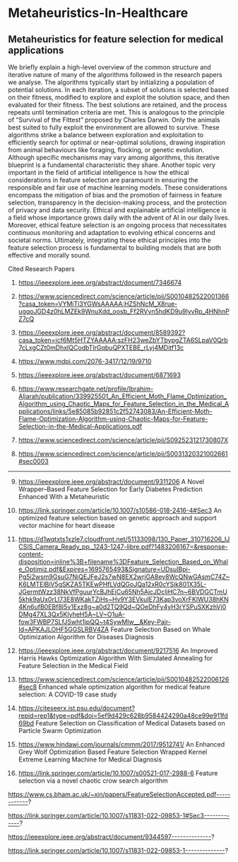 # Metaheuristics-In-Healthcare
## Metaheuristics for feature selection for medical applications

We briefly explain a high-level overview of the common structure and iterative nature of many
of the algorithms followed in the research papers we analyse.
The algorithms typically start by initializing a population of potential solutions. In each
iteration, a subset of solutions is selected based on their fitness, modified to explore and exploit
the solution space, and then evaluated for their fitness.
The best solutions are retained, and the process repeats until termination criteria are met. This
is analogous to the principle of “Survival of the Fittest” proposed by Charles Darwin. Only the
animals best suited to fully exploit the environment are allowed to survive.
These algorithms strike a balance between exploration and exploitation to efficiently search for
optimal or near-optimal solutions, drawing inspiration from animal behaviours like foraging,
flocking, or genetic evolution.
Although specific mechanisms may vary among algorithms, this iterative blueprint is a
fundamental characteristic they share.
Another topic very important in the field of artificial intelligence is how the ethical
considerations in feature selection are paramount in ensuring the responsible and fair use of
machine learning models. These considerations encompass the mitigation of bias and the
promotion of fairness in feature selection, transparency in the decision-making process, and
the protection of privacy and data security.
Ethical and explainable artificial intelligence is a field whose importance grows daily with the
advent of AI in our daily lives.
Moreover, ethical feature selection is an ongoing process that necessitates continuous
monitoring and adaptation to evolving ethical concerns and societal norms. Ultimately,
integrating these ethical principles into the feature selection process is fundamental to building
models that are both effective and morally sound.

Cited Research Papers

1. https://ieeexplore.ieee.org/abstract/document/7346674

2. https://www.sciencedirect.com/science/article/pii/S0010482522001366?casa_token=VYMiTi3YGWsAAAAA:HZShNcM_X8rue-ugqoJGD4z0hLMZEk9WnuXdd_oosb_Ff2RVyn5hdKD9u9lyvRp_4HNhnPZ7cQ

3. https://ieeexplore.ieee.org/abstract/document/8589392?casa_token=icf6Mt5HTZYAAAAA:szFH23weZbYTbypgZTA6SLpaV0Qrb7cLxgCZt0mDhxIQCodbTIrGqbuQPXTEBE_rLyj4MDitf13c

4. https://www.mdpi.com/2076-3417/12/19/9710

5. https://ieeexplore.ieee.org/abstract/document/6871693

6. https://www.researchgate.net/profile/Ibrahim-Aljarah/publication/339925501_An_Efficient_Moth_Flame_Optimization_Algorithm_using_Chaotic_Maps_for_Feature_Selection_in_the_Medical_Applications/links/5e85085b92851c2f52743083/An-Efficient-Moth-Flame-Optimization-Algorithm-using-Chaotic-Maps-for-Feature-Selection-in-the-Medical-Applications.pdf

7. https://www.sciencedirect.com/science/article/pii/S092523121730807X

8. https://www.sciencedirect.com/science/article/pii/S0031320321002661#sec0003

********************************************************************************************************************************************************************************************
9. https://ieeexplore.ieee.org/abstract/document/9311206
A Novel Wrapper–Based Feature Selection for Early Diabetes Prediction Enhanced With a Metaheuristic

10. https://link.springer.com/article/10.1007/s10586-018-2416-4#Sec3
An optimized feature selection based on genetic approach and support vector machine for heart disease

11. https://d1wqtxts1xzle7.cloudfront.net/51133098/130_Paper_310716206_IJCSIS_Camera_Ready_pp._1243-1247-libre.pdf?1483206167=&response-content-disposition=inline%3B+filename%3DFeature_Selection_Based_on_Whale_Optimiz.pdf&Expires=1695765493&Signature=UDsuIBpj-Pg5i2wsm9GsuG7NjQEJFeJ2s7wN8EX2wrjGA8ey8WcQNwGAsmC74Z~K6LMTElBiV5gSKZA5TKEwPHfLVdQGoJQa12xR0cYSik801X35L-JGermtWzz38NkVfPguurYcBJhEjCu65Nh5AjcJDcljHC7n~6BVDGCTmU5khk9aUx0rLI73E8WKakTZiHs~Hv9Y3EVkuIE73Kap3voXrFKIWU38hKN4Kn6ufB0EBf8I5v1Exz8g~a0d2TQ9Qd~QOeDhFy4yH3rYSPuSXKzhVj0DMg47XL3Qx5KlyheH5A~LV~O1uA-fow3FWBP7SLfJSwht1jpQQ~t4SywMlw__&Key-Pair-Id=APKAJLOHF5GGSLRBV4ZA
Feature Selection Based on Whale Optimization Algorithm for Diseases Diagnosis

12. https://ieeexplore.ieee.org/abstract/document/9217516
An Improved Harris Hawks Optimization Algorithm With Simulated Annealing for Feature Selection in the Medical Field

13. https://www.sciencedirect.com/science/article/pii/S0010482522006126#sec8
Enhanced whale optimization algorithm for medical feature selection: A COVID-19 case study

14. https://citeseerx.ist.psu.edu/document?repid=rep1&type=pdf&doi=5ef9d429c628b9584424290a48ce99e911fd69bd
Feature Selection on Classification of Medical Datasets based on Particle Swarm Optimization

15. https://www.hindawi.com/journals/cmmm/2017/9512741/
An Enhanced Grey Wolf Optimization Based Feature Selection Wrapped Kernel Extreme Learning Machine for Medical Diagnosis

16. https://link.springer.com/article/10.1007/s00521-017-2988-6
Feature selection via a novel chaotic crow search algorithm

https://www.cs.bham.ac.uk/~xin/papers/FeatureSelectionAccepted.pdf------------?

https://link.springer.com/article/10.1007/s11831-022-09853-1#Sec3-------------?

https://ieeexplore.ieee.org/abstract/document/9344597--------------?

https://link.springer.com/article/10.1007/s11831-022-09853-1--------------?

